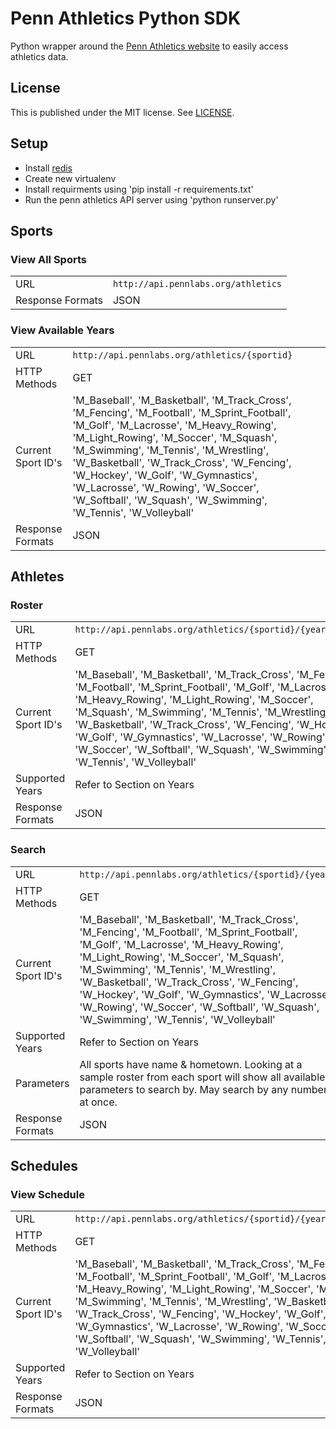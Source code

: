 # Penn Athletics Python SDK

Python wrapper around the [Penn Athletics website](http://www.pennathletics.com) to easily access athletics data.

## License

This is published under the MIT license. See [LICENSE](LICENSE).

Setup
-----
* Install [redis](http://redis.io/)
* Create new virtualenv
* Install requirments using 'pip install -r requirements.txt'
* Run the penn athletics API server using 'python runserver.py'

## Sports

### View All Sports
<table>
<tr>
<td>URL</td>
<td><code>http://api.pennlabs.org/athletics</code></td>
</tr>
<tr>
<td>Response Formats</td>
<td>JSON</td>
</tr>
</table>

### View Available Years
<table>
<tr>
<td>URL</td>
<td><code>http://api.pennlabs.org/athletics/{sportid}</code></td>
</tr>
<tr>
<td>HTTP Methods</td>
<td>GET</td>
</tr>
<tr>
<td>Current Sport ID's</td>
<td>'M_Baseball', 'M_Basketball', 'M_Track_Cross', 'M_Fencing', 'M_Football', 'M_Sprint_Football', 'M_Golf', 'M_Lacrosse', 'M_Heavy_Rowing', 'M_Light_Rowing', 'M_Soccer', 'M_Squash', 'M_Swimming', 'M_Tennis', 'M_Wrestling', 'W_Basketball', 'W_Track_Cross', 'W_Fencing', 'W_Hockey', 'W_Golf', 'W_Gymnastics', 'W_Lacrosse', 'W_Rowing', 'W_Soccer', 'W_Softball', 'W_Squash', 'W_Swimming', 'W_Tennis', 'W_Volleyball'</td>
</tr>
<tr>
<td>Response Formats</td>
<td>JSON</td>
</tr>
</table>

## Athletes

### Roster

<table>
<tr>
<td>URL</td>
<td><code>http://api.pennlabs.org/athletics/{sportid}/{year}/roster</code></td>
</tr>
<tr>
<td>HTTP Methods</td>
<td>GET</td>
</tr>
<tr>
<td>Current Sport ID's</td>
<td>'M_Baseball', 'M_Basketball', 'M_Track_Cross', 'M_Fencing', 'M_Football', 'M_Sprint_Football', 'M_Golf', 'M_Lacrosse', 'M_Heavy_Rowing', 'M_Light_Rowing', 'M_Soccer', 'M_Squash', 'M_Swimming', 'M_Tennis', 'M_Wrestling', 'W_Basketball', 'W_Track_Cross', 'W_Fencing', 'W_Hockey', 'W_Golf', 'W_Gymnastics', 'W_Lacrosse', 'W_Rowing', 'W_Soccer', 'W_Softball', 'W_Squash', 'W_Swimming', 'W_Tennis', 'W_Volleyball'</td>
</tr>
<tr>
<td>Supported Years</td>
<td>Refer to Section on Years</td>
</tr>
<tr>
<td>Response Formats</td>
<td>JSON</td>
</tr>
</table>

### Search

<table>
<tr>
<td>URL</td>
<td><code>http://api.pennlabs.org/athletics/{sportid}/{year}</code></td>
</tr>
<tr>
<td>HTTP Methods</td>
<td>GET</td>
</tr>
<tr>
<td>Current Sport ID's</td>
<td>'M_Baseball', 'M_Basketball', 'M_Track_Cross', 'M_Fencing', 'M_Football', 'M_Sprint_Football', 'M_Golf', 'M_Lacrosse', 'M_Heavy_Rowing', 'M_Light_Rowing', 'M_Soccer', 'M_Squash', 'M_Swimming', 'M_Tennis', 'M_Wrestling', 'W_Basketball', 'W_Track_Cross', 'W_Fencing', 'W_Hockey', 'W_Golf', 'W_Gymnastics', 'W_Lacrosse', 'W_Rowing', 'W_Soccer', 'W_Softball', 'W_Squash', 'W_Swimming', 'W_Tennis', 'W_Volleyball'</td>
</tr>
<tr>
<td>Supported Years</td>
<td>Refer to Section on Years</td>
</tr>
<tr>
<td>Parameters</td>
<td>All sports have name & hometown. Looking at a sample roster from each sport will show all available parameters to search by. May search by any number at once.</td>
</tr>
<tr>
<td>Response Formats</td>
<td>JSON</td>
</tr>
</table>

## Schedules

### View Schedule

<table>
<tr>
<td>URL</td>
<td><code>http://api.pennlabs.org/athletics/{sportid}/{year}/schedule</code></td>
</tr>
<tr>
<td>HTTP Methods</td>
<td>GET</td>
</tr>
<tr>
<td>Current Sport ID's</td>
<td>'M_Baseball', 'M_Basketball', 'M_Track_Cross', 'M_Fencing', 'M_Football', 'M_Sprint_Football', 'M_Golf', 'M_Lacrosse', 'M_Heavy_Rowing', 'M_Light_Rowing', 'M_Soccer', 'M_Squash', 'M_Swimming', 'M_Tennis', 'M_Wrestling', 'W_Basketball', 'W_Track_Cross', 'W_Fencing', 'W_Hockey', 'W_Golf', 'W_Gymnastics', 'W_Lacrosse', 'W_Rowing', 'W_Soccer', 'W_Softball', 'W_Squash', 'W_Swimming', 'W_Tennis', 'W_Volleyball'</td>
</tr>
<tr>
<td>Supported Years</td>
<td>Refer to Section on Years</td>
</tr>
<tr>
<td>Response Formats</td>
<td>JSON</td>
</tr>
</table>

